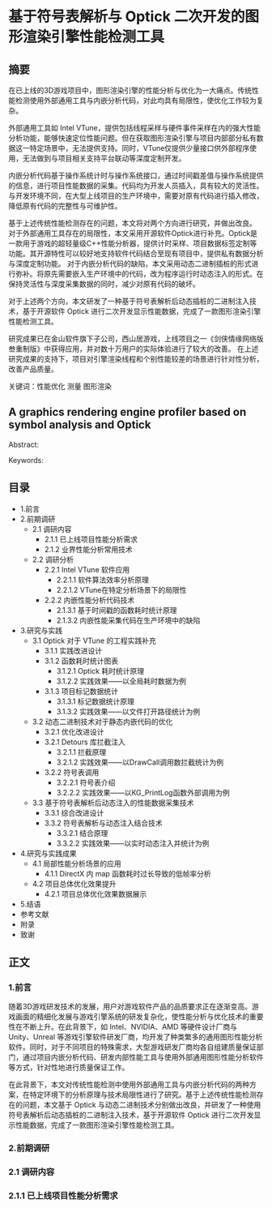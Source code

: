 # 基于符号表解析与 Optick 二次开发的图形渲染引擎性能检测工具

## 摘要

在已上线的3D游戏项目中，图形渲染引擎的性能分析与优化为一大痛点。传统性能检测使用外部通用工具与内嵌分析代码，对此均具有局限性，使优化工作较为复杂。

外部通用工具如 Intel VTune，提供包括线程采样与硬件事件采样在内的强大性能分析功能，能够快速定位性能问题。但在获取图形渲染引擎与项目内部部分私有数据这一特定场景中，无法提供支持。同时，VTune仅提供少量接口供外部程序使用，无法做到与项目相关支持平台联动等深度定制开发。

内嵌分析代码基于操作系统计时与操作系统接口，通过时间戳差值与操作系统提供的信息，进行项目性能数据的采集。代码均为开发人员插入，具有较大的灵活性。与开发环境不同，在大型上线项目的生产环境中，需要对原有代码进行插入修改，降低原有代码的完整性与可维护性。

基于上述传统性能检测存在的问题，本文将对两个方向进行研究，并做出改良。
对于外部通用工具存在的局限性，本文采用开源软件Optick进行补充。Optick是一款用于游戏的超轻量级C++性能分析器，提供计时采样、项目数据标签定制等功能。其开源特性可以较好地支持软件代码结合至现有项目中，提供私有数据分析与深度定制功能。
对于内嵌分析代码的缺陷，本文采用动态二进制插桩的形式进行弥补。将原先需要嵌入生产环境中的代码，改为程序运行时动态注入的形式。在保持灵活性与深度采集数据的同时，减少对原有代码的破坏。

对于上述两个方向，本文研发了一种基于符号表解析后动态插桩的二进制注入技术，基于开源软件 Optick 进行二次开发显示性能数据，完成了一款图形渲染引擎性能检测工具。

研究成果已在金山软件旗下子公司，西山居游戏，上线项目之一《剑侠情缘网络版叁重制版》中获得应用，并对数十万用户的实际体验进行了较大的改善。
在上述研究成果的支持下，项目对引擎渲染线程和个别性能较差的场景进行针对性分析，改善产品质量。

关键词：性能优化 测量 图形渲染

## A graphics rendering engine profiler based on symbol analysis and Optick

Abstract: 

Keywords:

## 目录

- 1.前言
- 2.前期调研
    - 2.1 调研内容
        - 2.1.1 已上线项目性能分析需求
        - 2.1.2 业界性能分析常用技术
    - 2.2 调研分析
        - 2.2.1 Intel VTune 软件应用
            - 2.2.1.1 软件算法效率分析原理
            - 2.2.1.2 VTune在特定分析场景下的局限性
        - 2.2.2 内嵌性能分析代码技术
            - 2.1.3.1 基于时间戳的函数耗时统计原理
            - 2.1.3.2 内嵌性能采集代码在生产环境中的缺陷
- 3.研究与实践
    - 3.1 Optick 对于 VTune 的工程实践补充
        - 3.1.1 实践改进设计
        - 3.1.2 函数耗时统计图表
            - 3.1.2.1 Optick 耗时统计原理
            - 3.1.2.2 实践效果——以全局耗时数据为例
        - 3.1.3 项目标记数据统计
            - 3.1.3.1 标记数据统计原理
            - 3.1.3.2 实践效果——以文件打开路径统计为例
    - 3.2 动态二进制技术对于静态内嵌代码的优化
        - 3.2.1 优化改进设计
        - 3.2.1 Detours 库拦截注入
            - 3.2.1.1 拦截原理
            - 3.2.1.2 实践效果——以DrawCall调用数拦截统计为例
        - 3.2.2 符号表调用
            - 3.2.2.1 符号表介绍
            - 3.2.2.2 实践效果——以KG_PrintLog函数外部调用为例
    - 3.3 基于符号表解析后动态注入的性能数据采集技术
        - 3.3.1 综合改进设计
        - 3.3.2 符号表解析与动态注入结合技术
            - 3.3.2.1 结合原理
            - 3.3.2.2 实践效果——以实时动态注入并统计为例
- 4.研究与实践成果
    - 4.1 局部性能分析场景的应用
        - 4.1.1 DirectX 内 map 函数耗时过长导致的低帧率分析
    - 4.2 项目总体优化效果提升
        - 4.2.1 项目总体优化效果数据展示
- 5.结语
- 参考文献
- 附录
- 致谢

## 正文

### 1.前言

随着3D游戏研发技术的发展，用户对游戏软件产品的品质要求正在逐渐变高。游戏画面的精细化发展与游戏引擎系统的研发复杂化，使性能分析与优化技术的重要性在不断上升。在此背景下，如 Intel、NVIDIA、AMD 等硬件设计厂商与 Unity、Unreal 等游戏引擎软件研发厂商，均开发了种类繁多的通用图形性能分析软件。同时，对于不同项目的特殊需求，大型游戏研发厂商均各自组建质量保证部门，通过项目内嵌分析代码、研发内部性能工具与使用外部通用图形性能分析软件等方式，针对性地进行质量保证工作。

在此背景下，本文对传统性能检测中使用外部通用工具与内嵌分析代码的两种方案，在特定环境下的分析原理与技术局限性进行了研究。基于上述传统性能检测存在的问题，本文基于 Optick 与动态二进制技术分别做出改良，并研发了一种使用符号表解析后动态插桩的二进制注入技术，基于开源软件 Optick 进行二次开发显示性能数据，完成了一款图形渲染引擎性能检测工具。

### 2.前期调研

### 2.1 调研内容

### 2.1.1 已上线项目性能分析需求
